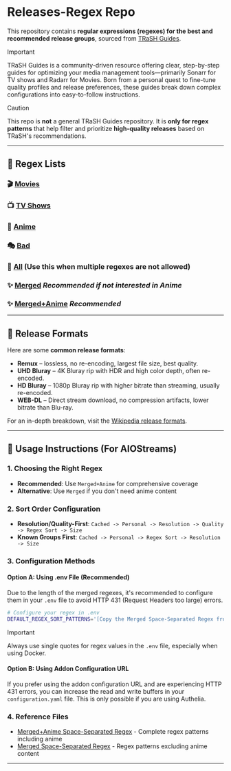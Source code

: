 # Releases-Regex Repo
This repository contains **regular expressions (regexes) for the best and recommended release groups**, sourced from [TRaSH Guides](https://trash-guides.info).

> [!IMPORTANT]
> TRaSH Guides is a community-driven resource offering clear, step-by-step guides for optimizing your media management tools—primarily Sonarr for TV shows and Radarr for Movies. Born from a personal quest to fine-tune quality profiles and release preferences, these guides break down complex configurations into easy-to-follow instructions.

> [!CAUTION]
> This repo is **not** a general TRaSH Guides repository. It is **only for regex patterns** that help filter and prioritize **high-quality releases** based on TRaSH's recommendations.

---

## 📂 Regex Lists
### 🎬 **[Movies](Movie.md)** 
### 📺 **[TV Shows](TV.md)**  
### 🍥 **[Anime](Anime.md)**
### 🎭 **[Bad](Bad.md)**
### 📝 **[All](All.md)** **(Use this when multiple regexes are not allowed)**

### ✨ **[Merged](Merged.md)** *Recommended if not interested in Anime*
### ✨ **[Merged+Anime](Merged+Anime.md)** *Recommended*

---

## 📖 Release Formats  

Here are some **common release formats**:

- **Remux** – lossless, no re-encoding, largest file size, best quality.
- **UHD Bluray** – 4K Bluray rip with HDR and high color depth, often re-encoded. 
- **HD Bluray** – 1080p Bluray rip with higher bitrate than streaming, usually re-encoded.
- **WEB-DL** – Direct stream download, no compression artifacts, lower bitrate than Blu-ray. 

For an in-depth breakdown, visit the [Wikipedia release formats](https://en.wikipedia.org/wiki/Pirated_movie_release_types#Release_formats).

---

## 🚀 Usage Instructions (For AIOStreams)

### 1. Choosing the Right Regex
- **Recommended**: Use `Merged+Anime` for comprehensive coverage
- **Alternative**: Use `Merged` if you don't need anime content

### 2. Sort Order Configuration
- **Resolution/Quality-First**: `Cached -> Personal -> Resolution -> Quality -> Regex Sort -> Size`
- **Known Groups First**: `Cached -> Personal -> Regex Sort -> Resolution -> Size`

### 3. Configuration Methods

#### Option A: Using .env File (Recommended)
Due to the length of the merged regexes, it's recommended to configure them in your `.env` file to avoid HTTP 431 (Request Headers too large) errors.

```sh
# Configure your regex in .env
DEFAULT_REGEX_SORT_PATTERNS='[Copy the Merged Space-Separated Regex from Merged+Anime.md or Merged.md below]'
```

> [!IMPORTANT]
> Always use single quotes for regex values in the `.env` file, especially when using Docker.

#### Option B: Using Addon Configuration URL
If you prefer using the addon configuration URL and are experiencing HTTP 431 errors, you can increase the read and write buffers in your `configuration.yaml` file. This is only possible if you are using Authelia.

### 4. Reference Files
- [Merged+Anime Space-Separated Regex](Merged+Anime.md#space-separated) - Complete regex patterns including anime
- [Merged Space-Separated Regex](Merged.md#space-separated) - Regex patterns excluding anime content

---
